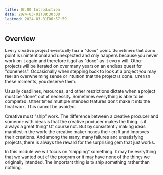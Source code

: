 ```yaml
---
title: 07.00 Introduction
date: 2024-03-01T09:30:00
lastmod: 2024-03-01T06:57:59
---
```


## Overview

Every creative project eventually has a "done" point. Sometimes that done point is unintentional and unexpected and only happens because you never work on it again and therefore it got as "done" as it every will. Other projects will be iterated on over many years on an endless quest for "doneness". Occasionally when stepping back to look at a project you may feel an overwhelming sense or intuition that the project is done. Cherish these moments, you deserve them.

Usually deadlines, resources, and other restrictions dictate when a project must be "done" out of necessity. Sometimes everything is able to be completed. Other times multiple intended features don't make it into the final work. This cannot be avoided.

Creative must "ship" work. The difference between a creative producer and someone with ideas is that the creative producer makes the thing. Is it always a great thing? Of course not. But by consistently making ideas manifest in the world the creative maker hones their craft and improves their creations. And among the many, many failures and unsatisfying projects, there is always the reward for the surprising gem that just works.

In this module we will focus on "shipping" something. It may be everything that we wanted out of the program or it may have none of the things we originally intended. The important thing is to ship something rather than nothing.

